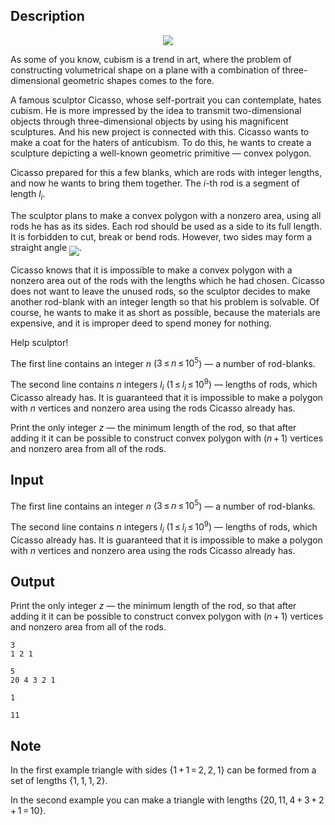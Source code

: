 ## Description

<div><center> <img class="tex-graphics" src="file://YPT4odLz.png" style="max-width: 100.0%;max-height: 100.0%;"> </center><p>As some of you know, cubism is a trend in art, where the problem of constructing volumetrical shape on a plane with a combination of three-dimensional geometric shapes comes to the fore. </p><p>A famous sculptor Cicasso, whose self-portrait you can contemplate, hates cubism. He is more impressed by the idea to transmit two-dimensional objects through three-dimensional objects by using his magnificent sculptures. And his new project is connected with this. Cicasso wants to make a coat for the haters of anticubism. To do this, he wants to create a sculpture depicting a well-known geometric primitive — <span class="tex-font-style-it">convex polygon</span>.</p><p>Cicasso prepared for this a few blanks, which are rods with integer lengths, and now he wants to bring them together. The <span class="tex-span"><i>i</i></span>-th rod is a segment of length <span class="tex-span"><i>l</i><sub class="lower-index"><i>i</i></sub></span>.</p><p>The sculptor plans to make a convex polygon with a nonzero area, using <span class="tex-font-style-it">all</span> rods he has as its sides. Each rod should be used as a side to its full length. It is forbidden to cut, break or bend rods. However, two sides may form a straight angle <img align="middle" class="tex-formula" src="file://AVUibOux.png" style="max-width: 100.0%;max-height: 100.0%;">.</p><p>Cicasso knows that it is impossible to make a convex polygon with a nonzero area out of the rods with the lengths which he had chosen. Cicasso does not want to leave the unused rods, so the sculptor decides to make another rod-blank with an integer length so that his problem is solvable. Of course, he wants to make it as short as possible, because the materials are expensive, and it is improper deed to spend money for nothing. </p><p>Help sculptor! </p></div><div class="input-specification"><p>The first line contains an integer <span class="tex-span"><i>n</i></span> (<span class="tex-span">3 ≤ <i>n</i> ≤ 10<sup class="upper-index">5</sup></span>) — a number of rod-blanks.</p><p>The second line contains <span class="tex-span"><i>n</i></span> integers <span class="tex-span"><i>l</i><sub class="lower-index"><i>i</i></sub></span> (<span class="tex-span">1 ≤ <i>l</i><sub class="lower-index"><i>i</i></sub> ≤ 10<sup class="upper-index">9</sup></span>) — lengths of rods, which Cicasso already has. It is guaranteed that it is impossible to make a polygon with <span class="tex-span"><i>n</i></span> vertices and nonzero area using the rods Cicasso already has.</p></div><div class="output-specification"><p>Print the only integer <span class="tex-span"><i>z</i></span> — the minimum length of the rod, so that after adding it it can be possible to construct convex polygon with <span class="tex-span">(<i>n</i> + 1)</span> vertices and nonzero area from all of the rods.</p></div>

## Input

<p>The first line contains an integer <span class="tex-span"><i>n</i></span> (<span class="tex-span">3 ≤ <i>n</i> ≤ 10<sup class="upper-index">5</sup></span>) — a number of rod-blanks.</p><p>The second line contains <span class="tex-span"><i>n</i></span> integers <span class="tex-span"><i>l</i><sub class="lower-index"><i>i</i></sub></span> (<span class="tex-span">1 ≤ <i>l</i><sub class="lower-index"><i>i</i></sub> ≤ 10<sup class="upper-index">9</sup></span>) — lengths of rods, which Cicasso already has. It is guaranteed that it is impossible to make a polygon with <span class="tex-span"><i>n</i></span> vertices and nonzero area using the rods Cicasso already has.</p>

## Output

<p>Print the only integer <span class="tex-span"><i>z</i></span> — the minimum length of the rod, so that after adding it it can be possible to construct convex polygon with <span class="tex-span">(<i>n</i> + 1)</span> vertices and nonzero area from all of the rods.</p>





```input1
3
1 2 1

```




```input2
5
20 4 3 2 1

```




```output1
1

```




```output2
11

```



## Note

<p>In the first example triangle with sides <span class="tex-span">{1 + 1 = 2, 2, 1}</span> can be formed from a set of lengths <span class="tex-span">{1, 1, 1, 2}</span>. </p><p>In the second example you can make a triangle with lengths <span class="tex-span">{20, 11, 4 + 3 + 2 + 1 = 10}</span>. </p>
